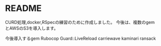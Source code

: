 # README

 CURD処理,docker,RSpecの練習のために作成しました。
今後は、複数のgemとAWSのS3を導入します。

今後導入するgem
Rubocop
Guard::LiveReload
carriewave
kaminari
ransack
